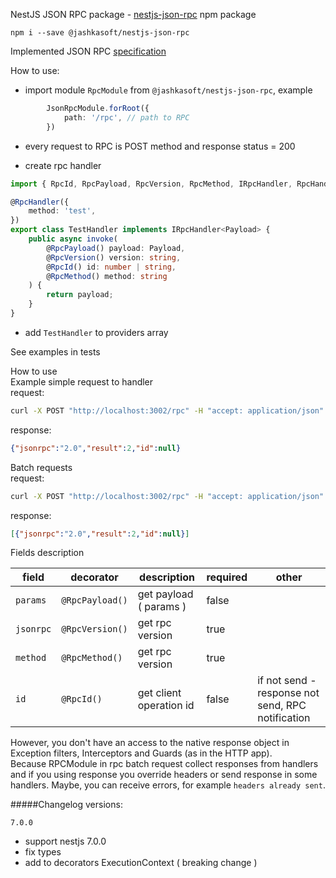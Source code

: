 NestJS JSON RPC package - [nestjs-json-rpc](https://www.npmjs.com/package/@jashkasoft/nestjs-json-rpc) npm package

`npm i --save @jashkasoft/nestjs-json-rpc`

Implemented JSON RPC [specification](https://www.jsonrpc.org/specification)

How to use:
 - import module `RpcModule` from `@jashkasoft/nestjs-json-rpc`, example  
```typescript
        JsonRpcModule.forRoot({
            path: '/rpc', // path to RPC
        })
```
 
 - every request to RPC is POST method and response status = 200
 
 - create rpc handler  
```typescript
import { RpcId, RpcPayload, RpcVersion, RpcMethod, IRpcHandler, RpcHandler } from '@jashkasoft/nestjs-json-rpc';

@RpcHandler({
    method: 'test',
})
export class TestHandler implements IRpcHandler<Payload> {
    public async invoke(
        @RpcPayload() payload: Payload,
        @RpcVersion() version: string,
        @RpcId() id: number | string,
        @RpcMethod() method: string
    ) {
        return payload;
    }
}
```

 - add `TestHandler` to providers array  


See examples in tests

How to use  
Example simple request to handler  
request:
```bash
curl -X POST "http://localhost:3002/rpc" -H "accept: application/json" -H "Content-Type: application/json" -d '{"jsonrpc": "2.0", "method": "example", "params": 2}'
```  

response:  
```json
{"jsonrpc":"2.0","result":2,"id":null}
```

Batch requests  
request:  
```bash
curl -X POST "http://localhost:3002/rpc" -H "accept: application/json" -H "Content-Type: application/json" -d '[{"jsonrpc": "2.0", "method": "example", "params": 2}, { "jsonrpc": "2.0", "method": "test" }]'
```  
response:  
```json
[{"jsonrpc":"2.0","result":2,"id":null}]
```

 
 
Fields description

| field |  decorator |  description | required  | other  |
|---|---|---|---|---|
| `params` | `@RpcPayload()`  |  get payload ( params ) | false  |   | 
| `jsonrpc` | `@RpcVersion()` | get rpc version  | true  |   |   |
| `method` | `@RpcMethod()` | get rpc version  | true  |   |   |
| `id` | `@RpcId()`  | get client operation id  | false  | if not send - response not send, RPC notification  |


However, you don't have an access to the native response object in
Exception filters, Interceptors and Guards (as in the HTTP app).  
Because RPCModule in rpc batch request collect responses from handlers
and if you using response you override headers or send response in some handlers.
Maybe, you can receive errors, for example `headers already sent`.  


#####Changelog versions:  

`7.0.0`
 - support nestjs 7.0.0
 - fix types
 - add to decorators ExecutionContext ( breaking change )
